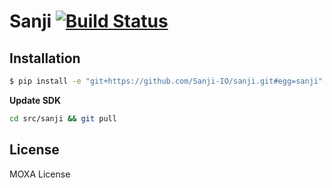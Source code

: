 Sanji [![Build Status](https://travis-ci.org/Sanji-IO/sanji.svg)](https://travis-ci.org/Sanji-IO/sanji)
=====


Installation
------------

```sh
$ pip install -e "git+https://github.com/Sanji-IO/sanji.git#egg=sanji"
```

**Update SDK**
```sh
cd src/sanji && git pull
```

License
-------
MOXA License
